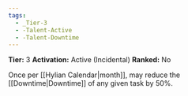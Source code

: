 ```yaml
---
tags:
  - _Tier-3
  - -Talent-Active
  - -Talent-Downtime
---
```

**Tier:** 3
**Activation:** Active (Incidental)
**Ranked:** No

Once per [[Hylian Calendar|month]], may reduce the [[Downtime|Downtime]] of any given task by 50%.
